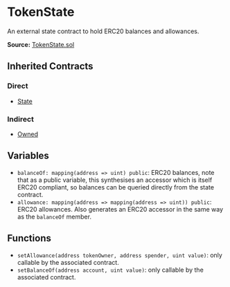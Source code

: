# TokenState

An external state contract to hold ERC20 balances and allowances.

**Source:** [TokenState.sol](https://github.com/Synthetixio/synthetix/blob/master/contracts/TokenState.sol)

## Inherited Contracts

### Direct

* [State](State.md)

### Indirect

* [Owned](Owned.md)

## Variables

* `balanceOf: mapping(address => uint) public`: ERC20 balances, note that as a public variable, this synthesises an accessor which is itself ERC20 compliant, so balances can be queried directly from the state contract.
* `allowance: mapping(address => mapping(address => uint)) public`: ERC20 allowances. Also generates an ERC20 accessor in the same way as the `balanceOf` member.

## Functions

* `setAllowance(address tokenOwner, address spender, uint value)`: only callable by the associated contract.
* `setBalanceOf(address account, uint value)`: only callable by the associated contract.
